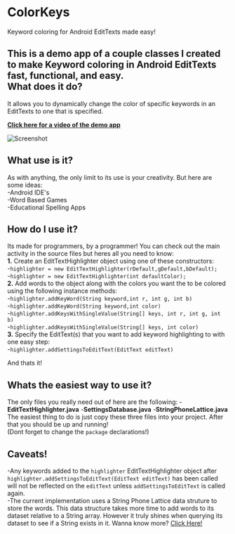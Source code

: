 ColorKeys
=========

Keyword coloring for Android EditTexts made easy!  

This is a demo app of a couple classes I created to make Keyword coloring in Android EditTexts fast, functional, and easy.  
What does it do?
-----------------------------------------------------------------------------------------------------------------------
It allows you to dynamically change the color of specific keywords in an EditTexts to one that is specified.  

[**Click here for a video of the demo app**](http://youtu.be/Nil7plWDiXs)  

<img src="http://i.imgur.com/Zrmz6Yw.png" alt="Screenshot" />


What use is it?
-----------------------------------------------------------------------------------------------------------------------
As with anything, the only limit to its use is your creativity. But here are some ideas:  
  -Android IDE's  
  -Word Based Games  
  -Educational Spelling Apps
  
How do I use it?
-----------------------------------------------------------------------------------------------------------------------
Its made for programmers, by a programmer! You can check out the main activity in the source files but heres all you need to know:  
  **1.** Create an EditTextHighlighter object using one of these constructors:  
    -`highlighter = new EditTextHighlighter(rDefault,gDefault,bDefault);`  
    -`highlighter = new EditTextHighlighter(int defaultColor);`  
  **2.** Add words to the object along with the colors you want the to be colored using the following instance methods:  
      -`highlighter.addKeyWord(String keyword,int r, int g, int b)`  
      -`highlighter.addKeyWord(String keyword,int color)`  
      -`highlighter.addKeysWithSingleValue(String[] keys, int r, int g, int b)`  
      -`highlighter.addKeysWithSingleValue(String[] keys, int color)`  
  **3.** Specify the EditText(s) that you want to add keyword highlighting to with one easy step:  
      -`highlighter.addSettingsToEditText(EditText editText)`  
  
  And thats it!

Whats the easiest way to use it?
------------------------------------------------------------------------------------------------------------------------
The only files you really need out of here are the following:
  -**EditTextHighlighter.java**
  -**SettingsDatabase.java**
  -**StringPhoneLattice.java**
The easiest thing to do is just copy these three files into your project. After that you should be up and running!  
(Dont forget to change the `package` declarations!)  

Caveats!
------------------------------------------------------------------------------------------------------------------------
-Any keywords added to the `highlighter` EditTextHighlighter object after `highlighter.addSettingsToEditText(EditText editText)` has been called will not be reflected on the `editText` unless `addSettingsToEditText` is called again.  
-The current implementation uses a String Phone Lattice data struture to store the words. This data structure takes more time to add words to its dataset relative to a String array. However it truly shines when querying its dataset to see if a String exists in it. Wanna know more? [Click Here!](https://github.com/sourabhdesai/StringPhoneLattice)  
